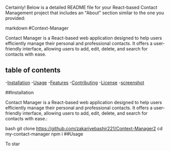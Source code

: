 
Certainly! Below is a detailed README file for your React-based Contact Management project that includes an "About" section similar to the one you provided:

markdown
#Context-Manager

Contact Manager is a React-based web application designed to help users efficiently manage their personal and professional contacts. It offers a user-friendly interface, allowing users to add, edit, delete, and search for contacts with ease.

## table of contents

-[Installation](#Installation)
-[Usage](#Usage)
-[Features](#Features)
-[Contributing](#Contributing)
-[License](#License)
-[screenshot](#screenshot)

##Installation

Contact Manager is a React-based web application designed to help users efficiently manage their personal and professional contacts. It offers a user-friendly interface, allowing users to add, edit, delete, and search for contacts with ease.:

bash
git clone https://github.com/zakariyebashir221/Context-Manager2
cd my-contact-manager
npm i
##Usage

To star
